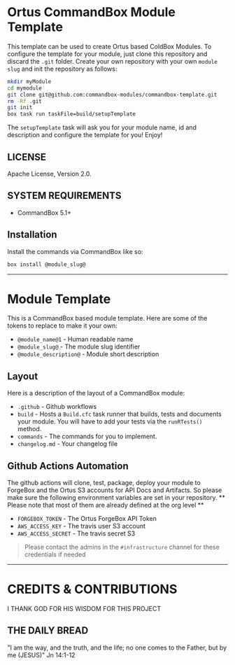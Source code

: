 # Ortus CommandBox Module Template

This template can be used to create Ortus based ColdBox Modules.  To configure the template for your module, just clone this repository and discard the `.git` folder.  Create your own repository with your own `module slug` and init the repository as follows:

```bash
mkdir myModule
cd mymodule
git clone git@github.com:commandbox-modules/commandbox-template.git
rm -Rf .git
git init
box task run taskFile=build/setupTemplate
```

The `setupTemplate` task will ask you for your module name, id and description and configure the template for you! Enjoy!

## LICENSE

Apache License, Version 2.0.

## SYSTEM REQUIREMENTS

- CommandBox 5.1+

## Installation

Install the commands via CommandBox like so:

```bash
box install @module_slug@
```

----

# Module Template

This is a CommandBox based module template.  Here are some of the tokens to replace to make it your own:

- `@module_name@1` - Human readable name
- `@module_slug@` - The module slug identifier
- `@module_description@` - Module short description

## Layout

Here is a description of the layout of a CommandBox module:

- `.github` - Github workflows
- `build` - Hosts a `Build.cfc` task runner that builds, tests and documents your module. You will have to add your tests via the `runRTests()` method.
- `commands` - The commands for you to implement.
- `changelog.md` - Your changelog file

## Github Actions Automation

The github actions will clone, test, package, deploy your module to ForgeBox and the Ortus S3 accounts for API Docs and Artifacts.  So please make sure the following environment variables are set in your repository. ** Please note that most of them are already defined at the org level **

* `FORGEBOX_TOKEN` - The Ortus ForgeBox API Token
* `AWS_ACCESS_KEY` - The travis user S3 account
* `AWS_ACCESS_SECRET` - The travis secret S3

> Please contact the admins in the `#infrastructure` channel for these credentials if needed


----


# CREDITS & CONTRIBUTIONS

I THANK GOD FOR HIS WISDOM FOR THIS PROJECT

## THE DAILY BREAD

"I am the way, and the truth, and the life; no one comes to the Father, but by me (JESUS)" Jn 14:1-12

